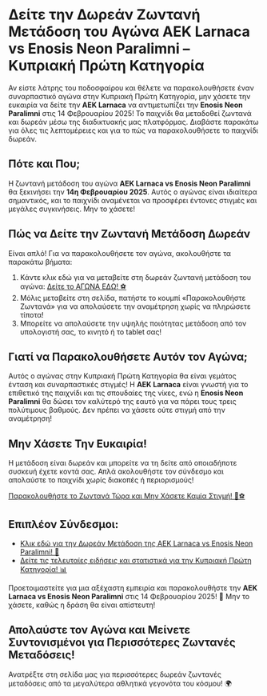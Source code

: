 # Δείτε την Δωρεάν Ζωντανή Μετάδοση του Αγώνα AEK Larnaca vs Enosis Neon Paralimni – Κυπριακή Πρώτη Κατηγορία

Αν είστε λάτρης του ποδοσφαίρου και θέλετε να παρακολουθήσετε έναν συναρπαστικό αγώνα στην Κυπριακή Πρώτη Κατηγορία, μην χάσετε την ευκαιρία να δείτε την **AEK Larnaca** να αντιμετωπίζει την **Enosis Neon Paralimni** στις 14 Φεβρουαρίου 2025! Το παιχνίδι θα μεταδοθεί ζωντανά και δωρεάν μέσω της διαδικτυακής μας πλατφόρμας. Διαβάστε παρακάτω για όλες τις λεπτομέρειες και για το πώς να παρακολουθήσετε το παιχνίδι δωρεάν.

## Πότε και Που;

Η ζωντανή μετάδοση του αγώνα **AEK Larnaca vs Enosis Neon Paralimni** θα ξεκινήσει την **14η Φεβρουαρίου 2025**. Αυτός ο αγώνας είναι ιδιαίτερα σημαντικός, και το παιχνίδι αναμένεται να προσφέρει έντονες στιγμές και μεγάλες συγκινήσεις. Μην το χάσετε!

## Πώς να Δείτε την Ζωντανή Μετάδοση Δωρεάν

Είναι απλό! Για να παρακολουθήσετε τον αγώνα, ακολουθήστε τα παρακάτω βήματα:

1. Κάντε κλικ εδώ για να μεταβείτε στη δωρεάν ζωντανή μετάδοση του αγώνα: [Δείτε το ΑΓΩΝΑ ΕΔΩ! ⚽](https://tinyurl.com/livestreamfreeo?st=AEK+Larnaca+vs+Enosis+Neon+Paralimni&si=ghc)
2. Μόλις μεταβείτε στη σελίδα, πατήστε το κουμπί «Παρακολουθήστε Ζωντανά» για να απολαύσετε την αναμέτρηση χωρίς να πληρώσετε τίποτα!
3. Μπορείτε να απολαύσετε την υψηλής ποιότητας μετάδοση από τον υπολογιστή σας, το κινητό ή το tablet σας!

## Γιατί να Παρακολουθήσετε Αυτόν τον Αγώνα;

Αυτός ο αγώνας στην Κυπριακή Πρώτη Κατηγορία θα είναι γεμάτος ένταση και συναρπαστικές στιγμές! Η **AEK Larnaca** είναι γνωστή για το επιθετικό της παιχνίδι και τις σπουδαίες της νίκες, ενώ η **Enosis Neon Paralimni** θα δώσει τον καλύτερό της εαυτό για να πάρει τους τρεις πολύτιμους βαθμούς. Δεν πρέπει να χάσετε ούτε στιγμή από την αναμέτρηση!

## Μην Χάσετε Την Ευκαιρία!

Η μετάδοση είναι δωρεάν και μπορείτε να τη δείτε από οποιαδήποτε συσκευή έχετε κοντά σας. Απλά ακολουθήστε τον σύνδεσμο και απολαύστε το παιχνίδι χωρίς διακοπές ή περιορισμούς!

[Παρακολουθήστε το Ζωντανά Τώρα και Μην Χάσετε Καμία Στιγμή! 📱⚽](https://tinyurl.com/livestreamfreeo?st=AEK+Larnaca+vs+Enosis+Neon+Paralimni&si=ghc)

## Επιπλέον Σύνδεσμοι:

- [Κλικ εδώ για την Δωρεάν Μετάδοση της AEK Larnaca vs Enosis Neon Paralimni! 🎉](https://tinyurl.com/livestreamfreeo?st=AEK+Larnaca+vs+Enosis+Neon+Paralimni&si=ghc)
- [Δείτε τις τελευταίες ειδήσεις και στατιστικά για την Κυπριακή Πρώτη Κατηγορία! 📊](https://tinyurl.com/livestreamfreeo?st=AEK+Larnaca+vs+Enosis+Neon+Paralimni&si=ghc)

Προετοιμαστείτε για μια αξέχαστη εμπειρία και παρακολουθήστε την **AEK Larnaca vs Enosis Neon Paralimni** στις 14 Φεβρουαρίου 2025! 🌟 Μην το χάσετε, καθώς η δράση θα είναι απίστευτη!

## Απολαύστε τον Αγώνα και Μείνετε Συντονισμένοι για Περισσότερες Ζωντανές Μεταδόσεις!

Ανατρέξτε στη σελίδα μας για περισσότερες δωρεάν ζωντανές μεταδόσεις από τα μεγαλύτερα αθλητικά γεγονότα του κόσμου! 🌍
